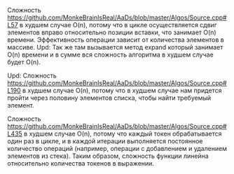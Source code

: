 Сложность https://github.com/MonkeBrainIsReal/AaDs/blob/master/Algos/Source.cpp#L57 в худшем случае O(n), потому что в цикле осуществляется 
сдвиг элементов вправо относительно позиции вставки, что занимает O(n) времени. Эффективность операции зависит от количества элементов в массиве.
Upd: Так же там вызывается метод expand который занимает O(n) времени и в сумме вся сложность алгоритма в худшем случае будет O(n).



Upd: Сложность https://github.com/MonkeBrainIsReal/AaDs/blob/master/Algos/Source.cpp#L190 в худшем случае O(n), потому что в худшем случае нам придется
пройти через половину элементов списка, чтобы найти требуемый элемент.


Сложность https://github.com/MonkeBrainIsReal/AaDs/blob/master/Algos/Source.cpp#L435 в худшем случае O(n), потому что каждый токен обрабатывается один раз в цикле,
и в каждой итерации выполняется постоянное количество операций (например, операции с добавлением и удалением элементов из стека). 
Таким образом, сложность функции линейна относительно количества токенов в выражении.
